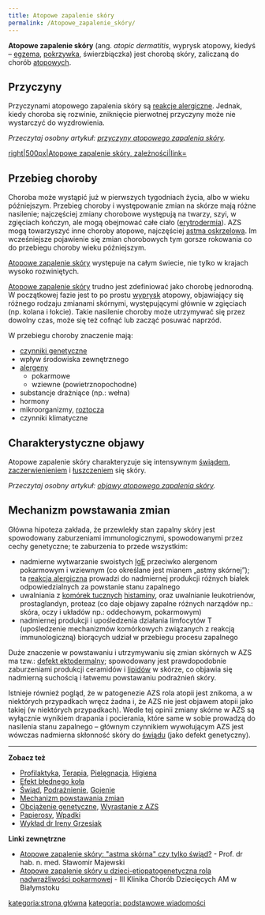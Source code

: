 ```yaml
---
title: Atopowe zapalenie skóry
permalink: /Atopowe_zapalenie_skóry/
---
```


**Atopowe zapalenie skóry** (ang. *atopic dermatitis*, wyprysk atopowy, kiedyś – [egzema](/Egzema "wikilink"), [pokrzywka](/pokrzywka "wikilink"), świerzbiączka) jest chorobą skóry, zaliczaną do chorób [atopowych](/atopia "wikilink").

Przyczyny
---------

Przyczynami atopowego zapalenia skóry są [reakcje alergiczne](/reakcja_alergiczna "wikilink"). Jednak, kiedy choroba się rozwinie, zniknięcie pierwotnej przyczyny może nie wystarczyć do wyzdrowienia.

*Przeczytaj osobny artykuł: [przyczyny atopowego zapalenia skóry](/przyczyny_atopowego_zapalenia_skóry "wikilink").*

[right|500px|Atopowe zapalenie skóry, zależności|link=](/Grafika:Atopowe-diagram.png "wikilink")

Przebieg choroby
----------------

Choroba może wystąpić już w pierwszych tygodniach życia, albo w wieku późniejszym. Przebieg choroby i występowanie zmian na skórze mają różne nasilenie; najczęściej zmiany chorobowe występują na twarzy, szyi, w zgięciach kończyn, ale mogą obejmować całe ciało ([erytrodermia](/erytrodermia "wikilink")). AZS mogą towarzyszyć inne choroby atopowe, najczęściej [astma oskrzelowa](/astma_oskrzelowa "wikilink"). Im wcześniejsze pojawienie się zmian chorobowych tym gorsze rokowania co do przebiegu choroby wieku późniejszym.

[Atopowe zapalenie skóry](/Atopowe_zapalenie_skóry "wikilink") występuje na całym świecie, nie tylko w krajach wysoko rozwiniętych.

[Atopowe zapalenie skóry](/Atopowe_zapalenie_skóry "wikilink") trudno jest zdefiniować jako chorobę jednorodną. W początkowej fazie jest to po prostu [wyprysk](/wyprysk "wikilink") atopowy, objawiający się różnego rodzaju zmianami skórnymi, występującymi głównie w zgięciach (np. kolana i łokcie). Takie nasilenie choroby może utrzymywać się przez dowolny czas, może się też cofnąć lub zacząć posuwać naprzód.

W przebiegu choroby znaczenie mają:

-   [czynniki genetyczne](/obciążenie_genetyczne "wikilink")
-   wpływ środowiska zewnętrznego
-   [alergeny](/alergen "wikilink")
    -   pokarmowe
    -   wziewne (powietrznopochodne)
-   substancje drażniące (np.: wełna)
-   hormony
-   mikroorganizmy, [roztocza](/roztocze_kurzu_domowego "wikilink")
-   czynniki klimatyczne

Charakterystyczne objawy
------------------------

Atopowe zapalenie skóry charakteryzuje się intensywnym [świądem](/świąd "wikilink"), [zaczerwienieniem](/zaczerwienienie "wikilink") i [łuszczeniem](/łuszczenie "wikilink") się skóry.

*Przeczytaj osobny artykuł: [objawy atopowego zapalenia skóry](/objawy_atopowego_zapalenia_skóry "wikilink").*

Mechanizm powstawania zmian
---------------------------

Główna hipoteza zakłada, że przewlekły stan zapalny skóry jest spowodowany zaburzeniami immunologicznymi, spowodowanymi przez cechy genetyczne; te zaburzenia to przede wszystkim:

-   nadmierne wytwarzanie swoistych [IgE](/IgE "wikilink") przeciwko alergenom pokarmowym i wziewnym (co określane jest mianem „astmy skórnej”); ta [reakcja alergiczna](/Reakcja_alergiczna "wikilink") prowadzi do nadmiernej produkcji różnych białek odpowiedzialnych za powstanie stanu zapalnego
-   uwalniania z [komórek tucznych](/komórki_tuczne "wikilink") [histaminy](/histamina "wikilink"), oraz uwalnianie leukotrienów, prostaglandyn, proteaz (co daje objawy zapalne różnych narządów np.: skóra, oczy i układów np.: oddechowym, pokarmowym)
-   nadmiernej produkcji i upośledzenia działania limfocytów T (upośledzenie mechanizmów komórkowych związanych z reakcją immunologiczną) biorących udział w przebiegu procesu zapalnego

Duże znaczenie w powstawaniu i utrzymywaniu się zmian skórnych w AZS ma tzw.: [defekt ektodermalny](/defekt_ektodermalny "wikilink"); spowodowany jest prawdopodobnie zaburzeniami produkcji ceramidów i [lipidów](/płaszcz_lipidowy "wikilink") w skórze, co objawia się nadmierną suchością i łatwemu powstawaniu podrażnień skóry.

Istnieje również pogląd, że w patogenezie AZS rola atopii jest znikoma, a w niektórych przypadkach wręcz żadna i, że AZS nie jest objawem atopii jako takiej (w niektórych przypadkach). Wedle tej opinii zmiany skórne w AZS są wyłącznie wynikiem drapania i pocierania, które same w sobie prowadzą do nasilenia stanu zapalnego – głównym czynnikiem wywołującym AZS jest wówczas nadmierna skłonność skóry do [świądu](/świąd "wikilink") (jako defekt genetyczny).

------------------------------------------------------------------------

**Zobacz też**

-   [Profilaktyka](/Profilaktyka "wikilink"), [Terapia](/Terapia "wikilink"), [Pielęgnacja](/Pielęgnacja "wikilink"), [Higiena](/Higiena "wikilink")
-   [Efekt błędnego koła](/Efekt_błędnego_koła "wikilink")
-   [Świąd](/Świąd "wikilink"), [Podrażnienie](/Podrażnienie "wikilink"), [Gojenie](/Gojenie "wikilink")
-   [Mechanizm powstawania zmian](/Mechanizm_powstawania_zmian "wikilink")
-   [Obciążenie genetyczne](/Obciążenie_genetyczne "wikilink"), [Wyrastanie z AZS](/Wyrastanie_z_AZS "wikilink")
-   [Papierosy](/Papierosy "wikilink"), [Wpadki](/:Kategoria:Wpadki "wikilink")
-   [Wykład dr Ireny Grzesiak](/Wykład_dr_Ireny_Grzesiak "wikilink")

**Linki zewnętrzne**

-   [Atopowe zapalenie skóry: "astma skórna" czy tylko świąd?](http://www.alergia.org.pl/lek.arch1/archiwum/00_03/atopowe.html) - Prof. dr hab. n. med. Sławomir Majewski
-   [Atopowe zapalenie skóry u dzieci-etiopatogenetyczna rola nadwrażliwości pokarmowej](http://www.alergia.org.pl/lek.arch1/archiwum/01_01/atopowe.html) - III Klinika Chorób Dziecięcych AM w Białymstoku

[kategoria:strona główna](/kategoria:strona_główna "wikilink") [kategoria: podstawowe wiadomości](/kategoria:_podstawowe_wiadomości "wikilink")